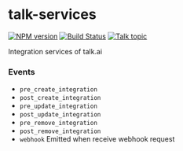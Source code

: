 talk-services
===

[![NPM version][npm-image]][npm-url]
[![Build Status][travis-image]][travis-url]
[![Talk topic][talk-image]][talk-url]

Integration services of talk.ai

### Events

- `pre_create_integration`
- `post_create_integration`
- `pre_update_integration`
- `post_update_integration`
- `pre_remove_integration`
- `post_remove_integration`
- `webhook`  Emitted when receive webhook request

[npm-url]: https://npmjs.org/package/talk-services
[npm-image]: http://img.shields.io/npm/v/talk-services.svg

[travis-url]: https://travis-ci.org/teambition/talk-services
[travis-image]: http://img.shields.io/travis/teambition/talk-services.svg

[talk-url]: https://guest.talk.ai/rooms/4f5dc4b04w
[talk-image]: https://img.shields.io/talk/t/4f5dc4b04w.svg
